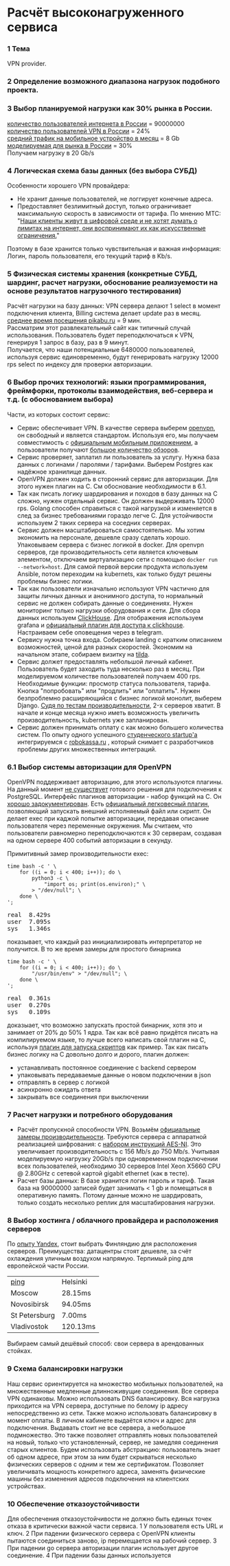 # Расчёт высоконагруженного сервиса  

### 1 Тема  
VPN provider.  

### 2 Определение возможного диапазона нагрузок подобного проекта.
### 3 Выбор планируемой нагрузки как 30% рынка в России.
<a href="https://www.gfk.com/ru/insaity/press-release/issledovanie-gfk-proniknovenie-interneta-v-rossii-1/">количество пользователей интернета в России</a> = 90000000  
<a href="https://www.vpnmentor.com/blog/vpn-use-data-privacy-stats/">количество пользователей VPN в России</a> = 24%  
<a href="https://vc.ru/flood/44138-pochemu-rossiyskie-operatory-vozvrashchayut-bezlimitnyy-internet">средний трафик на мобильное устройство в месяц</a> = 8 Gb  
<a href="https://park.mail.ru/blog/topic/view/13345/">моделируемая для рынка в России</a> = 30%  
Получаем нагрузку в 20 Gb/s  

### 4 Логическая схема базы данных (без выбора СУБД)  
Особенности хорошего VPN провайдера:  
- Не хранит данные пользователей, не логгирует конечные адреса.  
- Предоставляет безлимитный доступ, только ограничивает максимальную скорость в зависимости от тарифа. По мнению МТС: "<a href="https://vc.ru/flood/44138-pochemu-rossiyskie-operatory-vozvrashchayut-bezlimitnyy-internet">Наши клиенты живут в цифровой среде и не хотят думать о лимитах на интернет, они воспринимают их как искусственные ограничения.</a>"  
  
Поэтому в базе хранится только чувствительная и важная информация: Логин, пароль пользователя, его текущий тариф в Kb/s.  

### 5 Физическая системы хранения (конкретные СУБД, шардинг, расчет нагрузки, обоснование реализуемости на основе результатов нагрузочного тестирования)

Расчёт нагрузки на базу данных:
VPN сервера делают 1 select в момент подключения клиента, Billing cистема делает update раз в месяц.  
<a href="https://pikabu.ru/story/kak_izmenilsya_pikabu_za_2018_god_6393562">среднее время посещения pikabu.ru</a> = 9 мин.  
Рассматрим этот развлекательный сайт как типичный случай использования. Пользователь будет переподключаться к VPN, генерируя 1 запрос в базу, раз в 9 минут.  
Получается, что наши потенциальные 6480000 пользователей, используя сервис единовременно, будут генерировать нагрузку 12000 rps select по индексу для проверки авторизации.

### 6 Выбор прочих технологий: языки программирования, фреймфорки, протоколы взаимодействия, веб-сервера и т.д. (с обоcнованием выбора)

Части, из которых состоит сервис:

- Сервис обеспечивает VPN. В качестве сервера выберем <a href="https://openvpn.net/">openvpn</a>, он свободный и является стандартом. Используя его, мы получаем совместимость с <a href="https://play.google.com/store/apps/details?id=de.blinkt.openvpn">официальным мобильным приложением</a>, а пользователи получают <abbr title='Примерно 2380000 результатов по запросу "как установить openvpn на android".'>большое количество обзоров</abbr>.
- Сервис проверяет, заплатил ли пользователь за услугу. Нужна база данных с логинами / паролями / тарифами. Выберем Postgres как надёжное хранилище данных.
- OpenVPN должен ходить в сторонний сервис для авторизации. Для этого нужен плагин на C. См обоснование необходимости в 6.1.
- Так как писать логику шардирования и походов в базу данных на C сложно, нужен отдельный сервис. Он должен выдерживать 12000 rps. Golang способен справиться с такой нагрузкой и изменяется в след за бизнес требованиями гораздо легче С. Для устойчивости используем 2 таких сервера на соседних серверах.
- Сервис должен масштабироваться самостоятельно. Мы хотим экономить на персонале, дешевле сразу сделать хорошо. Упаковываем сервера с бизнес логикой в docker. Для openvpn серверов, где производительность сети является ключевым элементом, отключаем виртуализацию сети c помощью <code>docker run --network=host</code>. Для самой первой версии продукта используем Ansible, потом переходим на kubernets, как только будут решены проблемы бизнес логики.
- Так как пользователи изначально используют VPN частично для защиты личных данных и анонимного доступа, то нормальный сервис не должен собирать данные о соединениях. Нужен мониторинг только нагрузки оборудования и сети. Для сбора данных используем <a href="https://clickhouse.yandex/">ClickHouse</a>. Для отображения используем grafana и <a href="https://grafana.com/plugins/vertamedia-clickhouse-datasource">официальный плагин для доступа к clickhouse</a>. Настраиваем себе оповещения через в telegram.
- Сервису нужна точка входа. Собираем landing c кратким описанием возможностей, ценой для разных скоростей. Экономим на начальном этапе, собираем визитку на <a href="https://tilda.cc/ru/">tilda</a>.
- Сервис должет предоставлять небольшой личный кабинет. Пользователь будет заходить туда несколько раз в месяц. При моделируемом количестве пользователей получаем 400 rps. Необходимые функции: просмотр статуса пользователя, тарифа. Кнопка "попробовать" или "продлить" или "оплатить". Нужен безпроблемно расширяющийся с бизнес логикой монолит, выберем Django. <a href="https://habr.com/ru/post/440282/">Судя по тестам производительности</a>, 2-x серверов хватит. В начале и конце месяца нужно иметь возможность увеличить производительность, kubernets уже запланирован.
- Сервис должен принимать оплату c как можно большего количества систем. По опыту одного успешного <a href="https://printbox.io/">студенческого startup'а</a> интегрируемся с <a href="https://www.robokassa.ru/ru/">robokassa.ru</a> , который снимает с разработчиков проблемы других множественных интеграций.

### 6.1 Выбор системы авторизации для OpenVPN
OpenVPN поддерживает авторизацию, для этого используются плагины. На данный момент <a href="https://community.openvpn.net/openvpn/wiki/RelatedProjects#Authentication">не существует</a> готового решения для подключения к PostgreSQL. Интерфейс плагинов авторизации - набор функций на С. Он <a href="https://github.com/OpenVPN/openvpn/blob/master/include/openvpn-plugin.h.in">хорошо задокументирован</a>. Есть <a href="https://github.com/fac/auth-script-openvpn">официальный легковесный плагин</a>, позволяющий запускать внешний исполняемый файл или скрипт. Он делает exec при каджой попытке авторизации, передавая описание пользователя через переменные окружения. Мы считаем, что пользователи равномерно переподключаются к 30 серверам, создавая на одном сервере 400 событий авторизации в секунду.  

Примитивный замер производительности exec:  

<pre><code>time bash -c ' \
    for ((i = 0; i < 400; i++)); do \
        python3 -c \
            "import os; print(os.environ);" \
        > "/dev/null"; \
    done \
';</code></pre>  

<pre><samp>real  8.429s  
user  7.095s  
sys   1.346s  
</samp></pre>  

показывает, что каждый раз инициализировать интерпретатор не получится. В то же время замеры для простого бинарника

<pre><code>time bash -c ' \
    for ((i = 0; i < 400; i++)); do \
        "/usr/bin/env" > "/dev/null"; \
    done \
';
</code></pre> 

<pre><samp>real  0.361s  
user  0.270s  
sys   0.109s  
</samp></pre>  

доказыает, что возможно запускать простой бинарник, хотя это и занимает от 20% до 50% 1 ядра. Так как всё равно придётся писать на компилируемом языке, то лучше всего написать свой плагин на C, используя <a href="https://github.com/fac/auth-script-openvpn">плагин для запуска скриптов</a> как  пример. Так как писать бизнес логику на С довольно долго и дорого, плагин должен:
- устанавливать постоянное соединение с backend сервером  
- упаковывать передаваемые данные о новом подключении в json  
- отправлять в сервер с логикой  
- асинхронно ожидать ответа  
- закрывать все соединения при выключении  

### 7 Расчет нагрузки и потребного оборудования  

- Расчёт пропускной способности VPN.
Возьмём <a href="https://community.openvpn.net/openvpn/wiki/Gigabit_Networks_Linux">официальные замеры производительности</a>. Требуются сервера с аппаратной реализацией шифрования: с <a href="https://ru.wikipedia.org/wiki/Расширение_системы_команд_AES">набором инструкций AES-NI</a>. Это увеличивает производительность с 156 Mb/s до 750 Mb/s.
Учитывая моделируемую нагрузку 20Gb/s при одновременном подключении всех пользователей, необходимо 30 серверов Intel Xeon X5660 CPU @ 2.80GHz с сетевой картой gigabit ethernet (как в тесте).  
- Расчет базы данных:
В базе хранится логин пароль и тариф. Такая база на 90000000 записей будет занимать < 1 gb и помещаться в оперативную память. Потому данные можно не шардировать, только создать несколько реплик для масштабирования нагрузки.

### 8 Выбор хостинга / облачного провайдера и расположения серверов  

По <a href="https://habr.com/ru/company/yandex/blog/258823/">опыту Yandex</a>, стоит выбрать Финляндию для расположения серверов. Преимущества: датацентры стоят дешевле, за счёт охлаждения уличным воздухом напрямую. Терпимый ping для европейской части России.  
<table><tbody>
<tr><td><a href="https://wondernetwork.com/pings">ping</a></td><td>Helsinki</td></tr>  
<tr><td>Moscow</td>       <td>28.15ms</td></tr>
<tr><td>Novosibirsk</td>  <td>94.05ms</td></tr>
<tr><td>St Petersburg</td><td>7.00ms</td></tr>  
<tr><td>Vladivostok</td>  <td>120.13ms</td></tr>
</tbody></table>  

Выбираем самый дешёвый способ: свои сервера в арендованных стойках.  

### 9 Схема балансировки нагрузки  

Наш сервис ориентируется на множество мобильных пользователей, на множественные медленные длинноживущие соединения. Все сервера VPN одинаковы. Можно использовать DNS балансировку. Вся нагрузка приходится на VPN сервера, доступные по белому ip адресу непосредственно из сети.
Также можно использовать балансировку в момент оплаты. В личном кабинете выдаётся ключ и адрес для подключения. Выдавать стоит не все сервера, а небольшое подмножество. Это также позволяет отправлять новых пользователей на новый, только что установленный, сервер, не замедляя соединения старых клиентов.
Будем использовать абстракцию: пользователь знает об одном адресе, при этом за ним будет скрываться несколько физических серверов с одним и тем же сертификатом. Позволяет увеличивать мощность конкретного адреса, заменять физические машины без изменения адресов подключения на клиентских устройствах. 

### 10 Обеспечение отказоустойчивости  
Для обеспечения отказоустойчивости не должно быть единых точек отказа в критически важной части сервиса.
1 У пользователя есть URL и ключ.
2 При падении физического сервера с OpenVPN клиенты пытаются соединиться заново, ip перемещается на рабочий сервер.
3 При падении go сервера авторизации плагин использует другое соединение.
4 При падении базы данных используется 
